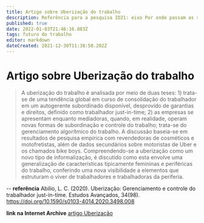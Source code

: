 ```yaml
---
title: Artigo sobre Uberização do trabalho
description: Referência para a pesquisa ID21: eixo Por onde passam as soluções.
published: true
date: 2022-01-03T21:46:16.883Z
tags: futuro do trabalho
editor: markdown
dateCreated: 2021-12-30T11:38:50.202Z
---
```


# Artigo sobre Uberização do trabalho 

> A uberização do trabalho é analisada por meio de duas teses: 1) trata-se de uma tendência global em curso de consolidação do trabalhador em um autogerente subordinado disponível, desprovido de garantias e direitos, definido como trabalhador just-in-time; 2) as empresas se apresentam enquanto mediadoras, quando, em realidade, operam novas formas de subordinação e controle do trabalho; trata-se do gerenciamento algorítmico do trabalho. A discussão baseia-se em resultados de pesquisa empírica com revendedoras de cosméticos e motofretistas, além de dados secundários sobre motoristas de Uber e os chamados bike boys. Compreendendo-se a uberização como um novo tipo de informalização, é discutido como esta envolve uma generalização de características tipicamente femininas e periféricas do trabalho, conferindo uma nova visibilidade a elementos que estruturam o viver de trabalhadores e trabalhadoras da periferia. 

--
**referência** 
Abilio, L. C. (2020). Uberização: Gerenciamento e controle do trabalhador just-in-time. Estudos Avançados, 34(98). https://doi.org/10.1590/s0103-4014.2020.3498.008

**link na Internet Archive**
[artigo Uberização](https://web.archive.org/web/20220103214458/https://www.scielo.br/j/ea/a/VHXmNyKzQLzMyHbgcGMNNwv/)